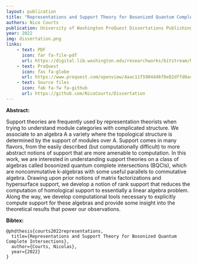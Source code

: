 ```yaml
---
layout: publication
title: "Representations and Support Theory for Bosonized Quantum Complete Intersections"
authors: Nico Courts
publication: University of Washington ProQuest Dissertations Publishing
year: 2022
img: dissertation.png
links:
    - text: PDF
      icon: far fa-file-pdf
      url: https://digital.lib.washington.edu/researchworks/bitstream/handle/1773/49080/Courts_washington_0250E_24203.pdf
    - text: ProQuest
      icon: fas fa-globe
      url: https://www.proquest.com/openview/4aac11f5904446f8e82dffd0aca5e84d/
    - text: Source files
      icon: fab fa-fw fa-github
      url: https://github.com/NicoCourts/Dissertation
---
```


**Abstract:**

Support theories are frequently used by representation theorists when trying to understand module categories with complicated structure. We associate to an algebra A a variety where the topological structure is determined by the support of modules over A. Support comes in many flavors, from the easily described (but computationally difficult) to more abstract notions of support that are more amenable to computation. In this work, we are interested in understanding support theories on a class of algebras called bosonized quantum complete intersections (BQCIs), which are noncommutative k-algebras with some useful parallels to commutative algebra. Drawing upon prior notions of matrix factorizations and hypersurface support, we develop a notion of rank support that reduces the computation of homological support to essentially a linear algebra problem. Along the way, we develop computational tools necessary to explicitly compute support for these algebras and provide some insight into the theoretical results that power our observations.

**Bibtex:**
```
@phdthesis{courts2022representations,
  title={Representations and Support Theory for Bosonized Quantum Complete Intersections},
  author={Courts, Nicolas},
  year={2022}
}
```